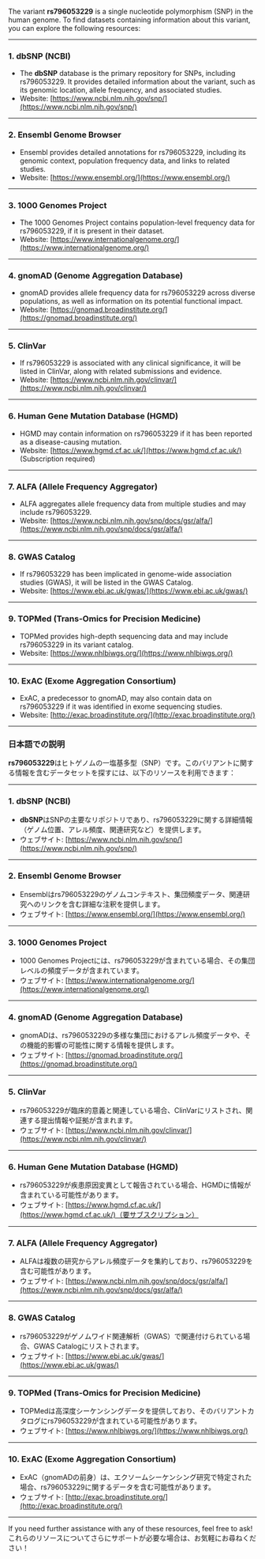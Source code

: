 The variant **rs796053229** is a single nucleotide polymorphism (SNP) in the human genome. To find datasets containing information about this variant, you can explore the following resources:

---

### 1. **dbSNP (NCBI)**
   - The **dbSNP** database is the primary repository for SNPs, including rs796053229. It provides detailed information about the variant, such as its genomic location, allele frequency, and associated studies.
   - Website: [https://www.ncbi.nlm.nih.gov/snp/](https://www.ncbi.nlm.nih.gov/snp/)

---

### 2. **Ensembl Genome Browser**
   - Ensembl provides detailed annotations for rs796053229, including its genomic context, population frequency data, and links to related studies.
   - Website: [https://www.ensembl.org/](https://www.ensembl.org/)

---

### 3. **1000 Genomes Project**
   - The 1000 Genomes Project contains population-level frequency data for rs796053229, if it is present in their dataset.
   - Website: [https://www.internationalgenome.org/](https://www.internationalgenome.org/)

---

### 4. **gnomAD (Genome Aggregation Database)**
   - gnomAD provides allele frequency data for rs796053229 across diverse populations, as well as information on its potential functional impact.
   - Website: [https://gnomad.broadinstitute.org/](https://gnomad.broadinstitute.org/)

---

### 5. **ClinVar**
   - If rs796053229 is associated with any clinical significance, it will be listed in ClinVar, along with related submissions and evidence.
   - Website: [https://www.ncbi.nlm.nih.gov/clinvar/](https://www.ncbi.nlm.nih.gov/clinvar/)

---

### 6. **Human Gene Mutation Database (HGMD)**
   - HGMD may contain information on rs796053229 if it has been reported as a disease-causing mutation.
   - Website: [https://www.hgmd.cf.ac.uk/](https://www.hgmd.cf.ac.uk/) (Subscription required)

---

### 7. **ALFA (Allele Frequency Aggregator)**
   - ALFA aggregates allele frequency data from multiple studies and may include rs796053229.
   - Website: [https://www.ncbi.nlm.nih.gov/snp/docs/gsr/alfa/](https://www.ncbi.nlm.nih.gov/snp/docs/gsr/alfa/)

---

### 8. **GWAS Catalog**
   - If rs796053229 has been implicated in genome-wide association studies (GWAS), it will be listed in the GWAS Catalog.
   - Website: [https://www.ebi.ac.uk/gwas/](https://www.ebi.ac.uk/gwas/)

---

### 9. **TOPMed (Trans-Omics for Precision Medicine)**
   - TOPMed provides high-depth sequencing data and may include rs796053229 in its variant catalog.
   - Website: [https://www.nhlbiwgs.org/](https://www.nhlbiwgs.org/)

---

### 10. **ExAC (Exome Aggregation Consortium)**
   - ExAC, a predecessor to gnomAD, may also contain data on rs796053229 if it was identified in exome sequencing studies.
   - Website: [http://exac.broadinstitute.org/](http://exac.broadinstitute.org/)

---

### 日本語での説明

**rs796053229**はヒトゲノムの一塩基多型（SNP）です。このバリアントに関する情報を含むデータセットを探すには、以下のリソースを利用できます：

---

### 1. **dbSNP (NCBI)**
   - **dbSNP**はSNPの主要なリポジトリであり、rs796053229に関する詳細情報（ゲノム位置、アレル頻度、関連研究など）を提供します。
   - ウェブサイト: [https://www.ncbi.nlm.nih.gov/snp/](https://www.ncbi.nlm.nih.gov/snp/)

---

### 2. **Ensembl Genome Browser**
   - Ensemblはrs796053229のゲノムコンテキスト、集団頻度データ、関連研究へのリンクを含む詳細な注釈を提供します。
   - ウェブサイト: [https://www.ensembl.org/](https://www.ensembl.org/)

---

### 3. **1000 Genomes Project**
   - 1000 Genomes Projectには、rs796053229が含まれている場合、その集団レベルの頻度データが含まれています。
   - ウェブサイト: [https://www.internationalgenome.org/](https://www.internationalgenome.org/)

---

### 4. **gnomAD (Genome Aggregation Database)**
   - gnomADは、rs796053229の多様な集団におけるアレル頻度データや、その機能的影響の可能性に関する情報を提供します。
   - ウェブサイト: [https://gnomad.broadinstitute.org/](https://gnomad.broadinstitute.org/)

---

### 5. **ClinVar**
   - rs796053229が臨床的意義と関連している場合、ClinVarにリストされ、関連する提出情報や証拠が含まれます。
   - ウェブサイト: [https://www.ncbi.nlm.nih.gov/clinvar/](https://www.ncbi.nlm.nih.gov/clinvar/)

---

### 6. **Human Gene Mutation Database (HGMD)**
   - rs796053229が疾患原因変異として報告されている場合、HGMDに情報が含まれている可能性があります。
   - ウェブサイト: [https://www.hgmd.cf.ac.uk/](https://www.hgmd.cf.ac.uk/)（要サブスクリプション）

---

### 7. **ALFA (Allele Frequency Aggregator)**
   - ALFAは複数の研究からアレル頻度データを集約しており、rs796053229を含む可能性があります。
   - ウェブサイト: [https://www.ncbi.nlm.nih.gov/snp/docs/gsr/alfa/](https://www.ncbi.nlm.nih.gov/snp/docs/gsr/alfa/)

---

### 8. **GWAS Catalog**
   - rs796053229がゲノムワイド関連解析（GWAS）で関連付けられている場合、GWAS Catalogにリストされます。
   - ウェブサイト: [https://www.ebi.ac.uk/gwas/](https://www.ebi.ac.uk/gwas/)

---

### 9. **TOPMed (Trans-Omics for Precision Medicine)**
   - TOPMedは高深度シーケンシングデータを提供しており、そのバリアントカタログにrs796053229が含まれている可能性があります。
   - ウェブサイト: [https://www.nhlbiwgs.org/](https://www.nhlbiwgs.org/)

---

### 10. **ExAC (Exome Aggregation Consortium)**
   - ExAC（gnomADの前身）は、エクソームシーケンシング研究で特定された場合、rs796053229に関するデータを含む可能性があります。
   - ウェブサイト: [http://exac.broadinstitute.org/](http://exac.broadinstitute.org/)

---

If you need further assistance with any of these resources, feel free to ask!  
これらのリソースについてさらにサポートが必要な場合は、お気軽にお尋ねください！